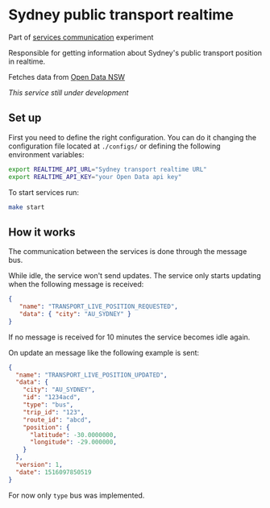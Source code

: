 # Sydney public transport realtime

Part of [services communication](https://github.com/viniciusgerevini/services-communication) experiment

Responsible for getting information about Sydney's public transport position in realtime.

Fetches data from  [Open Data NSW](https://opendata.transport.nsw.gov.au/)

*This service still under development*

## Set up

First you need to define the right configuration.
You can do it changing the configuration file located at `./configs/` or defining the following environment variables:

```sh
export REALTIME_API_URL="Sydney transport realtime URL"
export REALTIME_API_KEY="your Open Data api key"
```

To start services run:

```sh
make start
```

## How it works

The communication between the services is done through the message bus.

While idle, the service won't send updates.
The service only starts updating when the following message is received:

```json
{
   "name": "TRANSPORT_LIVE_POSITION_REQUESTED",
   "data": { "city": "AU_SYDNEY" }
}
```
If no message is received for 10 minutes the service becomes idle again.

On update an message like the following example is sent:

```json
{
  "name": "TRANSPORT_LIVE_POSITION_UPDATED",
  "data": {
    "city": "AU_SYDNEY",
    "id": "1234acd",
    "type": "bus",
    "trip_id": "123",
    "route_id": "abcd",
    "position": {
      "latitude": -30.0000000,
      "longitude": -29.000000,
    }
  },
  "version": 1,
  "date": 1516097850519
}
```

For now only `type` bus was implemented.

